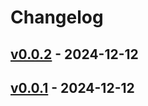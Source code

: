 # Changelog

## [v0.0.2](https://github.com/yumafuu/ghq-fzf/compare/v0.0.1...v0.0.2) - 2024-12-12

## [v0.0.1](https://github.com/yumafuu/ghq-fzf/commits/v0.0.1) - 2024-12-12
